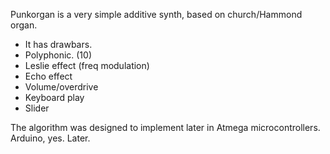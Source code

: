 Punkorgan is a very simple additive synth, based on church/Hammond organ.
- It has drawbars.
- Polyphonic. (10)
- Leslie effect (freq modulation)
- Echo effect
- Volume/overdrive
- Keyboard play
- Slider

The algorithm was designed to implement later in Atmega microcontrollers. Arduino, yes. Later.
